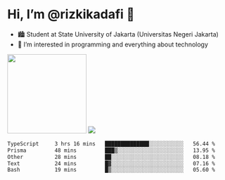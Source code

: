 # Hi, I’m @rizkikadafi 👋
- 🏙 Student at State University of Jakarta (Universitas Negeri Jakarta)
- 👀 I’m interested in programming and everything about technology
<img height="180em" src="https://github-readme-stats.vercel.app/api?username=rizkikadafi&show_icons=true&hide_border=true&&count_private=true&include_all_commits=true" />
<img src="https://github-readme-stats.vercel.app/api/top-langs/?username=rizkikadafi&show_icons=true&hide_border=true&&count_private=true&include_all_commits=true" />

<!--START_SECTION:waka-->

```txt
TypeScript     3 hrs 16 mins   ██████████████░░░░░░░░░░░   56.44 %
Prisma         48 mins         ███▒░░░░░░░░░░░░░░░░░░░░░   13.95 %
Other          28 mins         ██░░░░░░░░░░░░░░░░░░░░░░░   08.18 %
Text           24 mins         █▓░░░░░░░░░░░░░░░░░░░░░░░   07.16 %
Bash           19 mins         █▒░░░░░░░░░░░░░░░░░░░░░░░   05.60 %
```

<!--END_SECTION:waka-->

<!---
rizkikadafi/rizkikadafi is a ✨ special ✨ repository because its `README.md` (this file) appears on your GitHub profile.
You can click the Preview link to take a look at your changes.
--->
